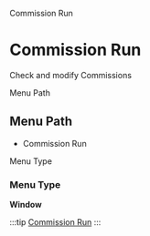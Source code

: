 
Commission Run
# Commission Run


Check and modify Commissions

Menu Path
## Menu Path



- Commission Run

Menu Type
### Menu Type

**Window**


:::tip
[Commission Run](functional-guide/window/window-commission-run.md)
:::